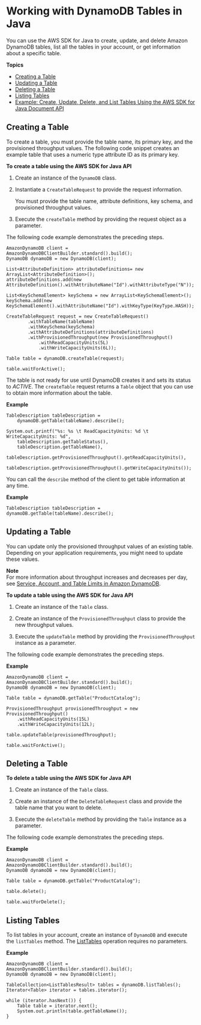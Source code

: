 # Working with DynamoDB Tables in Java<a name="JavaDocumentAPIWorkingWithTables"></a>

You can use the AWS SDK for Java to create, update, and delete Amazon DynamoDB tables, list all the tables in your account, or get information about a specific table\.

**Topics**
+ [Creating a Table](#JavaDocumentAPICreate)
+ [Updating a Table](#JavaDocumentAPIUpdate)
+ [Deleting a Table](#JavaDocumentAPIDelete)
+ [Listing Tables](#JavaDocumentAPIListTables)
+ [Example: Create, Update, Delete, and List Tables Using the AWS SDK for Java Document API](JavaDocumentAPITablesExample.md)

## Creating a Table<a name="JavaDocumentAPICreate"></a>

To create a table, you must provide the table name, its primary key, and the provisioned throughput values\. The following code snippet creates an example table that uses a numeric type attribute ID as its primary key\.

**To create a table using the AWS SDK for Java API**

1. Create an instance of the `DynamoDB` class\.

1. Instantiate a `CreateTableRequest` to provide the request information\. 

   You must provide the table name, attribute definitions, key schema, and provisioned throughput values\.

1. Execute the `createTable` method by providing the request object as a parameter\.

The following code example demonstrates the preceding steps\.

```
AmazonDynamoDB client = AmazonDynamoDBClientBuilder.standard().build();
DynamoDB dynamoDB = new DynamoDB(client);

List<AttributeDefinition> attributeDefinitions= new ArrayList<AttributeDefinition>();
attributeDefinitions.add(new AttributeDefinition().withAttributeName("Id").withAttributeType("N"));

List<KeySchemaElement> keySchema = new ArrayList<KeySchemaElement>();
keySchema.add(new KeySchemaElement().withAttributeName("Id").withKeyType(KeyType.HASH));

CreateTableRequest request = new CreateTableRequest()
        .withTableName(tableName)
        .withKeySchema(keySchema)
        .withAttributeDefinitions(attributeDefinitions)
        .withProvisionedThroughput(new ProvisionedThroughput()
            .withReadCapacityUnits(5L)
            .withWriteCapacityUnits(6L));

Table table = dynamoDB.createTable(request);

table.waitForActive();
```

The table is not ready for use until DynamoDB creates it and sets its status to *ACTIVE*\. The `createTable` request returns a `Table` object that you can use to obtain more information about the table\.

**Example**  

```
TableDescription tableDescription =
    dynamoDB.getTable(tableName).describe();

System.out.printf("%s: %s \t ReadCapacityUnits: %d \t WriteCapacityUnits: %d",
    tableDescription.getTableStatus(),
    tableDescription.getTableName(),
    tableDescription.getProvisionedThroughput().getReadCapacityUnits(),
    tableDescription.getProvisionedThroughput().getWriteCapacityUnits());
```

You can call the `describe` method of the client to get table information at any time\.

**Example**  

```
TableDescription tableDescription = dynamoDB.getTable(tableName).describe();
```

## Updating a Table<a name="JavaDocumentAPIUpdate"></a>

You can update only the provisioned throughput values of an existing table\. Depending on your application requirements, you might need to update these values\. 

**Note**  
For more information about throughput increases and decreases per day, see [Service, Account, and Table Limits in Amazon DynamoDB](Limits.md)\.

**To update a table using the AWS SDK for Java API**

1. Create an instance of the `Table` class\.

1. Create an instance of the `ProvisionedThroughput` class to provide the new throughput values\.

1. Execute the `updateTable` method by providing the `ProvisionedThroughput` instance as a parameter\.

The following code example demonstrates the preceding steps\.

**Example**  

```
AmazonDynamoDB client = AmazonDynamoDBClientBuilder.standard().build();
DynamoDB dynamoDB = new DynamoDB(client);

Table table = dynamoDB.getTable("ProductCatalog");

ProvisionedThroughput provisionedThroughput = new ProvisionedThroughput()
    .withReadCapacityUnits(15L)
    .withWriteCapacityUnits(12L);

table.updateTable(provisionedThroughput);

table.waitForActive();
```

## Deleting a Table<a name="JavaDocumentAPIDelete"></a>

**To delete a table using the AWS SDK for Java API**

1. Create an instance of the `Table` class\.

1. Create an instance of the `DeleteTableRequest` class and provide the table name that you want to delete\.

1. Execute the `deleteTable` method by providing the `Table` instance as a parameter\.

The following code example demonstrates the preceding steps\.

**Example**  

```
AmazonDynamoDB client = AmazonDynamoDBClientBuilder.standard().build();
DynamoDB dynamoDB = new DynamoDB(client);

Table table = dynamoDB.getTable("ProductCatalog");

table.delete();

table.waitForDelete();
```

## Listing Tables<a name="JavaDocumentAPIListTables"></a>

To list tables in your account, create an instance of `DynamoDB` and execute the `listTables` method\. The [ListTables](https://docs.aws.amazon.com/amazondynamodb/latest/APIReference/API_ListTables.html) operation requires no parameters\.

**Example**  

```
AmazonDynamoDB client = AmazonDynamoDBClientBuilder.standard().build();
DynamoDB dynamoDB = new DynamoDB(client);

TableCollection<ListTablesResult> tables = dynamoDB.listTables();
Iterator<Table> iterator = tables.iterator();

while (iterator.hasNext()) {
    Table table = iterator.next();
    System.out.println(table.getTableName());
}
```